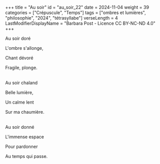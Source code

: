 +++
title = "Au soir"
id = "au_soir_22"
date = 2024-11-04
weight = 39
categories = ["Crépuscule", "Temps"]
tags = ["ombres et lumières", "philosophie", "2024", "tétrasyllabe"]
verseLength = 4
LastModifierDisplayName = "Barbara Post - Licence CC BY-NC-ND 4.0"
+++

Au soir doré

L'ombre s'allonge,

Chant dévoré

Fragile, plonge.

 \
Au soir chaland

Belle lumière,

Un calme lent

Sur ma chaumière.

 \
Au soir donné

L'immense espace

Pour pardonner

Au temps qui passe.

